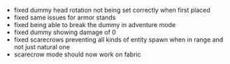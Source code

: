 - fixed dummy head rotation not being set correctly when first placed
- fixed same issues for armor stands
- fixed being able to break the dummy in adventure mode
- fixed dummy showing damage of 0
- fixed scarecrows preventing all kinds of entity spawn when in range and not just natural one
- scarecrow mode should now work on fabric